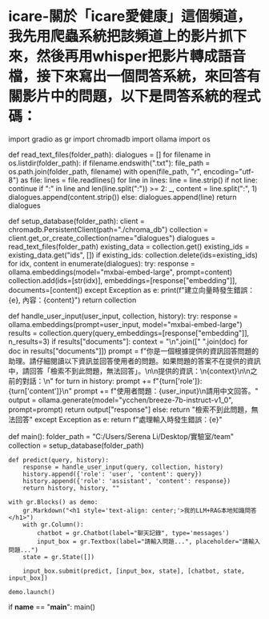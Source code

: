 # icare-關於「icare愛健康」這個頻道，我先用爬蟲系統把該頻道上的影片抓下來，然後再用whisper把影片轉成語音檔，接下來寫出一個問答系統，來回答有關影片中的問題，以下是問答系統的程式碼：
import gradio as gr
import chromadb
import ollama
import os

def read_text_files(folder_path):
    dialogues = []
    for filename in os.listdir(folder_path):
        if filename.endswith(".txt"):
            file_path = os.path.join(folder_path, filename)
            with open(file_path, "r", encoding="utf-8") as file:
                lines = file.readlines()
            for line in lines:
                line = line.strip()
                if not line:
                    continue
                if ":" in line and len(line.split(":")) >= 2:
                    _, content = line.split(":", 1)
                    dialogues.append(content.strip())
                else:
                    dialogues.append(line)
    return dialogues

def setup_database(folder_path):
    client = chromadb.PersistentClient(path="./chroma_db")
    collection = client.get_or_create_collection(name="dialogues")
    dialogues = read_text_files(folder_path)
    existing_data = collection.get()
    existing_ids = existing_data.get("ids", [])
    if existing_ids:
        collection.delete(ids=existing_ids)
    for idx, content in enumerate(dialogues):
        try:
            response = ollama.embeddings(model="mxbai-embed-large", prompt=content)
            collection.add(ids=[str(idx)], embeddings=[response["embedding"]], documents=[content])
        except Exception as e:
            print(f"建立向量時發生錯誤：{e}, 內容：{content}")
    return collection

def handle_user_input(user_input, collection, history):
    try:
        response = ollama.embeddings(prompt=user_input, model="mxbai-embed-large")
        results = collection.query(query_embeddings=[response["embedding"]], n_results=3)
        if results["documents"]:
            context = "\n".join([" ".join(doc) for doc in results["documents"]])
            prompt = f"你是一個根據提供的資訊回答問題的助理。請仔細閱讀以下資訊並回答使用者的問題。如果問題的答案不在提供的資訊中，請回答「檢索不到此問題，無法回答」。\n\n提供的資訊：\n{context}\n\n之前的對話：\n"
            for turn in history:
                prompt += f"{turn['role']}: {turn['content']}\n"
            prompt += f"使用者問題：{user_input}\n請用中文回答。"
            output = ollama.generate(model="ycchen/breeze-7b-instruct-v1_0", prompt=prompt)
            return output["response"]
        else:
            return "檢索不到此問題，無法回答"
    except Exception as e:
        return f"處理輸入時發生錯誤：{e}"

def main():
    folder_path = "C:/Users/Serena Li/Desktop/實驗室/team"
    collection = setup_database(folder_path)

    def predict(query, history):
        response = handle_user_input(query, collection, history)
        history.append({'role': 'user', 'content': query})
        history.append({'role': 'assistant', 'content': response})
        return history, history, ""

    with gr.Blocks() as demo:
        gr.Markdown("<h1 style='text-align: center;'>我的LLM+RAG本地知識問答</h1>")
        with gr.Column():
            chatbot = gr.Chatbot(label="聊天記錄", type='messages')
            input_box = gr.Textbox(label="請輸入問題...", placeholder="請輸入問題...")
        state = gr.State([])

        input_box.submit(predict, [input_box, state], [chatbot, state, input_box])

    demo.launch()

if __name__ == "__main__":
    main()

